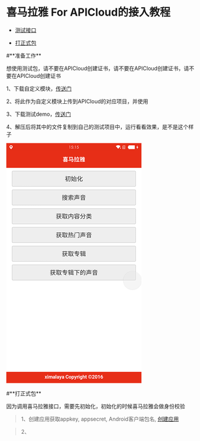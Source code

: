 # 喜马拉雅 For APICloud的接入教程

* [测试接口](#testver)

* [打正式包](#finalver)


<div id="testver"></div>
#**准备工作**

想使用测试包，请不要在APICloud创建证书，请不要在APICloud创建证书，请不要在APICloud创建证书

1、下载自定义模块，[传送门](https://github.com/bringmehome/ximalaya/blob/master/%E8%87%AA%E5%AE%9A%E4%B9%89%E6%A8%A1%E5%9D%97/ximalayakey.zip)

2、将此作为自定义模块上传到APICloud的对应项目，并使用

3、下载测试demo，[传送门](https://github.com/bringmehome/ximalaya/blob/master/%E6%B5%8B%E8%AF%95Demo/widget.zip)

4、解压后将其中的文件复制到自己的测试项目中，运行看看效果，是不是这个样子


![](./img/xmlyapp.png)


<div id="finalver"></div>
#**打正式包**

因为调用喜马拉雅接口，需要先初始化，初始化的时候喜马拉雅会做身份校验

>1、创建应用获取appkey, appsecret, Android客户端包名, [创建应用](http://open.ximalaya.com/apps)

>2、